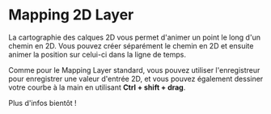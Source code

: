 # Mapping 2D Layer

La cartographie des calques 2D vous permet d'animer un point le long d'un chemin en 2D. Vous pouvez créer séparément le chemin en 2D et ensuite animer la position sur celui-ci dans la ligne de temps. 

Comme pour le Mapping Layer standard, vous pouvez utiliser l'enregistreur pour enregistrer une valeur d'entrée 2D, et vous pouvez également dessiner votre courbe à la main en utilisant **Ctrl + shift + drag**. 

Plus d'infos bientôt !

